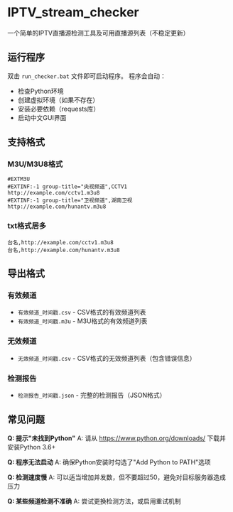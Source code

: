 # IPTV_stream_checker
一个简单的IPTV直播源检测工具及可用直播源列表（不稳定更新）


## 运行程序
双击 `run_checker.bat` 文件即可启动程序。
程序会自动：
- 检查Python环境
- 创建虚拟环境（如果不存在）
- 安装必要依赖（requests库）
- 启动中文GUI界面

## 支持格式
### M3U/M3U8格式
```
#EXTM3U
#EXTINF:-1 group-title="央视频道",CCTV1
http://example.com/cctv1.m3u8
#EXTINF:-1 group-title="卫视频道",湖南卫视
http://example.com/hunantv.m3u8
```
### txt格式居多
```
台名,http://example.com/cctv1.m3u8
台名,http://example.com/hunantv.m3u8
```

## 导出格式
### 有效频道
- `有效频道_时间戳.csv` - CSV格式的有效频道列表
- `有效频道_时间戳.m3u` - M3U格式的有效频道列表
### 无效频道
- `无效频道_时间戳.csv` - CSV格式的无效频道列表（包含错误信息）
### 检测报告
- `检测报告_时间戳.json` - 完整的检测报告（JSON格式）

## 常见问题

**Q: 提示"未找到Python"**
A: 请从 https://www.python.org/downloads/ 下载并安装Python 3.6+

**Q: 程序无法启动**
A: 确保Python安装时勾选了"Add Python to PATH"选项

**Q: 检测速度慢**
A: 可以适当增加并发数，但不要超过50，避免对目标服务器造成压力

**Q: 某些频道检测不准确**
A: 尝试更换检测方法，或启用重试机制
